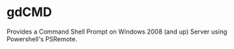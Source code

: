 # gdCMD
Provides a Command Shell Prompt on Windows 2008 (and up) Server using Powershell's PSRemote.
